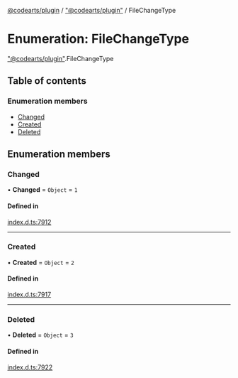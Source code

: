 [@codearts/plugin](../README.md) / ["@codearts/plugin"](../modules/_codearts_plugin_.md) / FileChangeType

# Enumeration: FileChangeType

["@codearts/plugin"](../modules/_codearts_plugin_.md).FileChangeType

## Table of contents

### Enumeration members

- [Changed](codearts_plugin_.FileChangeType.md#changed)
- [Created](codearts_plugin_.FileChangeType.md#created)
- [Deleted](codearts_plugin_.FileChangeType.md#deleted)

## Enumeration members

### Changed

• **Changed** = `Object` = `1`

#### Defined in

[index.d.ts:7912](https://github.com/huaweicloud/cloudide-plugin-api/blob/203b986/index.d.ts#L7912)

___

### Created

• **Created** = `Object` = `2`

#### Defined in

[index.d.ts:7917](https://github.com/huaweicloud/cloudide-plugin-api/blob/203b986/index.d.ts#L7917)

___

### Deleted

• **Deleted** = `Object` = `3`

#### Defined in

[index.d.ts:7922](https://github.com/huaweicloud/cloudide-plugin-api/blob/203b986/index.d.ts#L7922)
